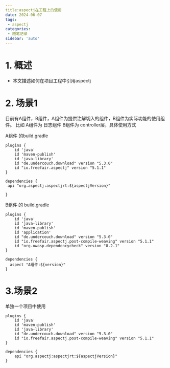 ```yaml
---
title:aspectj在工程上的使用
date: 2024-06-07
tags:
 - aspectj
categories:
 - 随笔记录
sidebar: 'auto'
---
```



# 1. 概述

- 本文描述如何在项目工程中引用aspectj

# 2. 场景1

目前有A组件，B组件，A组件为提供注解切入的组件，B组件为实际功能的使用组件。
比如 A组件为 日志组件  B组件为 controller层，具体使用方式

A组件 的build.gradle
```
plugins {
    id 'java'
    id 'maven-publish'
    id 'java-library'
    id "de.undercouch.download" version "5.3.0"
    id "io.freefair.aspectj" version "5.1.1"
}

dependencies {
 api "org.aspectj:aspectjrt:${aspectjVersion}"
 
}
```


B组件 的 build.gradle

```
plugins {
    id 'java'
    id 'java-library'
    id 'maven-publish'
    id 'application'
    id "de.undercouch.download" version "5.3.0"
    id "io.freefair.aspectj.post-compile-weaving" version "5.1.1"
    id "org.owasp.dependencycheck" version "8.2.1"
}

dependencies {
  aspect "A组件:${version}"
}

```



# 3.场景2

单独一个项目中使用
```
plugins {
    id 'java'
    id 'maven-publish'
    id 'java-library'
    id "de.undercouch.download" version "5.3.0"
    id "io.freefair.aspectj.post-compile-weaving" version "5.1.1"
}

dependencies {
    api "org.aspectj:aspectjrt:${aspectjVersion}"
}
```

